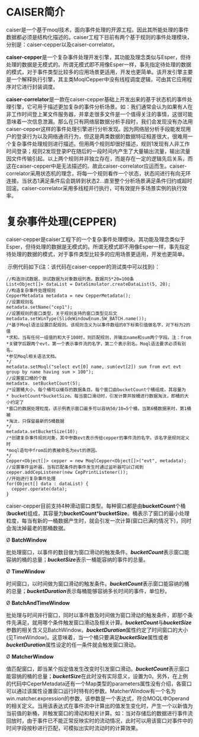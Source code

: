 # CAISER简介

​	caiser是一个基于moql技术，面向事件处理的开源工程。因此其所能处理的事件数据都必须是结构化描述的。caiser工程下目前有两个基于规则的事件处理模块，分别是：caiser-cepper以及caiser-correlator。

​	**caiser-cepper**是一个复杂事件处理开发引擎，其功能及理念类似与Esper，但待处理的数据是无模式的。所谓无模式即不用像Esper一样，事先指定待处理的数据的模式，对于事件类型比较多的应用场景更适用，开发也更简单。该开发引擎主要是一个解释执行引擎，其主类MoqlCepper中没有线程调度逻辑，可由其它应用程序对它进行封装调度。

​	**caiser-correlator**是一款在caiser-cepper基础上开发出来的基于状态机的事件处理引擎，它可用于描述更加复杂的事件分析场景。如：我们通常会认为如果有人在非工作时间登上某文件服务器，并拿走很多文件是一个值得关注的事情，这很可能意味着一次信息泄漏。那么在只有网络层数据分析手段时，我们会发现没有办法用caiser-cepper这样的事件处理引擎进行分析发现。因为网络层分析手段能发现用户的登录行为以及网络通讯行为，但这是两类数据的数据特征相差很大，很难用一个复杂事件处理规则进行描述。但用两个规则却很好描述，规则1发现有人非工作时间登录；规则2发现登录IP在随后的一段时间内产生了大量输出流量，输出流量因文件传输引起。以上两个规则并非独立存在，而是存在一定的逻辑先后关系，而这在caiser-cepper中是无法描述的。故此caiser-correlator应运而生。caiser-correlator采用状态机的理念，将每一个规则看作一个状态，状态间进行有向无环连接。当状态1满足条件后会跳转到状态2…直至整个分析场景满足条件归约或超时回滚。caiser-correlator采用多线程并行执行，可有效提升多场景实例的执行效率。

# 复杂事件处理(CEPPER)

​	caiser-cepper是caiser工程下的一个复杂事件处理模块。其功能及理念类似于Esper，但待处理的数据是无模式的。所谓无模式即不用像Esper一样，事先指定待处理的数据的模式，对于事件类型比较多的应用场景更适用，开发也更简单。

​	示例代码如下(注：该代码在caiser-cepper的测试类中可以找到)：

```
//构造测试数据，测试数据为对象数组列表。数据共5*20=100条
List<Object[]> dataList = DataSimulator.createDataList(5, 20);
//构造复杂事件处理规则
CepperMetadata metadata = new CepperMetadata();
//设置规则名
metadata.setName("cep1");
//设置规则的窗口类型，关于规则支持的窗口类型见后文
metadata.setWinType(SlideWindowEnum.SW_BATCH.name());
/*基于Moql语法设置匹配规则。该规则含义为以事件数组的0下标索引值做名字，对下标为2的值
*求和。当有任何一组值的和大于100时，则匹配规则，并输出name和sum两个字段。注：from
*关键字后跟两个evt，第一个表示事件流的名字，第二个表示别名。Moql语法要求必须有别名，
*参见Moql相关语法文档。
*/
metadata.setMoql("select evt[0] name, sum(evt[2]) sum from evt evt group by name having sum > 100");
//设置窗口桶的个数 
metadata. setBucketCount(5);
/*设置桶大小，每个桶可以缓存的数据条目。每个窗口由bucketCount个桶组成，其容量为
* bucketCount*bucketSize。每当窗口滑动时，引发计算并按桶进行数据淘汰，即桶的大小约定了
*窗口的数据处理粒度。该示例表示窗口最多可以容纳50/10=5个桶，当第6桶数据来时，第1桶被
*淘汰，只保留最新的5桶数据
*/
metadata.setBucketSize(10);
/*创建复杂事件规则对象，其中参数evt表示传给cepper的事件流的名字。该名字是规则定义时
*moql语句中from后的表被命名为evt的原因。
*/
Cepper<Object[]> cepper = new MoqlCepper<Object[]>("evt", metadata);
//设置事件监听器，当有匹配条件的事件发生时通过监听器可以订阅到
cepper.addCepListener(new CepPrintListener());
//开始进行复杂事件处理
for(Object[] data : dataList) {
  cepper.operate(data);
}
```

​	caiser-cepper目前支持4种滑动窗口类型。每种窗口都是由**bucketCount**个桶(**bucket**)组成，其容量为**bucketCount*****bucketSize**。桶表示了窗口的最小处理粒度，每当有新的一桶数据产生时，就会引发一次计算(窗口已满的情况下)，同时会淘汰掉最老的那桶数据。

Ø  **BatchWindow**

​	批处理窗口，以事件的数目做为窗口滑动的触发条件。***bucketCount***表示窗口能容纳的桶的总量；***bucketSize***表示一桶能容纳的事件的总量。

Ø  **TimeWindow**

​	时间窗口，以时间做为窗口滑动的触发条件。***bucketCount***表示窗口能容纳的桶的总量；***bucketDuration***表示每桶能够容纳多长时间的事件，单位秒。

Ø  **BatchAndTimeWindow**

​	批处理与时间并行窗口，同时以事件数及时间做为窗口滑动的触发条件，即那个条件先满足，就用哪个条件触发窗口滑动及相关计算。***bucketCount***与***bucketSize***参数的相关含义见BatchWindow。***bucketDuration***属性约定了时间窗口的大小(见TimeWindow)。这意味着，当一个桶只要满足***bucketSize***属性或者***bucketDuration***属性设定的任一条件就会触发窗口滑动。

Ø  **MatcherWindow**

​	值匹配窗口，即当某个指定值发生改变时引发窗口滑动。***bucketCount***表示窗口能容纳的桶的总量；***bucketSize***在此时没有实际意义，设置为0。另外，在上例的代码中CeperMetadata还有一个Map类型的parameters属性没有介绍，各窗口可以通过该属性设置窗口运行时特有的参数。MatcherWindow有一个名为win.matcher.expression的参数，该参数是一个表达式，符合MOQL中Operand的相关定义。当用该表达式在事件流中计算出的值发生变化时，产生一个以新值为当前值的新桶，并触发窗口的滑动和相关计算。如：当对存储后的数据进行事件流回放时，由于事件已不能正常反映实时的流动情况，此时可以用该窗口对事件中的时间字段按秒进行匹配，可模拟出实时流动时的计算效果。
